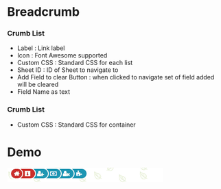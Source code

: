 # Breadcrumb
<h3>
Crumb List
</h3>
<ul>
   <li>Label : Link label</li>
	<li>Icon : Font Awesome supported</li>
	<li>Custom CSS : Standard CSS for each list</li>
	<li>Sheet ID : ID of Sheet to navigate to</li>
	<li>Add Field to clear Button : when clicked to navigate set of field added will be cleared</li>
	<li>Field Name as text</li>
</ul>
<h3>
Crumb List
</h3>
<ul>
	<li>Custom CSS : Standard CSS for container</li>
</ul>

<h1>Demo</h1>
<img src="./Breadcrumb.gif">

